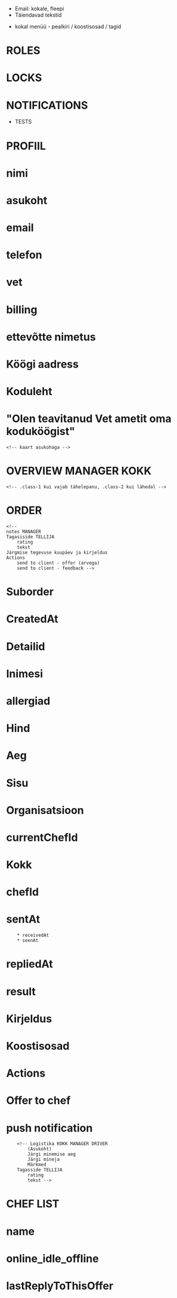 <!-- now -->
* Email: kokale, fleepi
* Täiendavad tekstid

<!-- next -->
* kokal menüü - pealkiri / koostisosad / tagid

<!-- BACKLOG ---
* koka overview on segane. Parem oleks [uus, ootab kinnitust, kinnitatud, tehtud] või üldse otse suborderiteni?
* back lõpuks läheks äpist välja
* notificationile klikk võiks minna otse tellimuse sisse
* manageriks saab lisada admin
* Tracking
* kokkadele statistikat
* Arve saatmise süsteem (erply API, GWA arendajalt küsida)
	* kliendile arve
	* kokalt toitlale arve
------------------>


# ROLES
# LOCKS
# NOTIFICATIONS
* TESTS

# PROFIIL
# 	nimi
# 	asukoht
# 	email
# 	telefon
# 	vet
# 	billing
# 	ettevõtte nimetus
# 	Köögi aadress
# 	Koduleht
# 	"Olen teavitanud Vet ametit oma koduköögist"
	<!-- kaart asukohaga -->
  <!--
  pilt
	kirjeldus
	oskused
	[rating]
	[tehtud tellimused] -->

# OVERVIEW MANAGER KOKK
	<!-- .class-1 kui vajab tähelepanu, .class-2 kui lähedal -->

# ORDER
	<!--
	notes MANAGER
	Tagasiside TELLIJA
		rating
		tekst
	Järgmise tegevuse kuupäev ja kirjeldus
	Actions
		send to client - offer (arvega)
		send to client - feedback -->

# Suborder
#		CreatedAt
#		Detailid
#     Inimesi
#			allergiad
#			Hind
#			Aeg
#			Sisu
#			Organisatsioon
#		currentChefId
#		Kokk
#			chefId
#			sentAt
		* receivedAt
		* seenAt
# 		repliedAt
# 		result
# 		Kirjeldus
# 		Koostisosad
#   Actions
#			Offer to chef
#			push notification
		<!-- Logistika KOKK MANAGER DRIVER
			(Asukoht)
			Järgi minemise aeg
			Järgi mineja
			Märkmed
		Tagasside TELLIJA
			rating
			tekst -->

# CHEF LIST
# 	name
# 	online_idle_offline
# 	lastReplyToThisOffer
